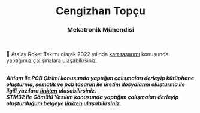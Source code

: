 <h1 align="center">Cengizhan Topçu</h1> 
<h3 align="center">Mekatronik Mühendisi</h3>

<br>

:electric_plug: Atalay Roket Takımı olarak 2022 yılında [kart tasarımı](https://github.com/atalayroket/atalay_karttasarimi) konusunda yaptığımız çalışmalara ulaşabilirsiniz.

##
***Altium ile PCB Çizimi konusunda yaptığım çalışmaları derleyip kütüphane oluşturma, şematik ve pcb tasarım ile üretim dosyalarını oluşturma ile ilgili yazılara [linkten](https://lnkd.in/d-QzRE9U) ulaşabilirsiniz.*** 
<br>***STM32 ile Gömülü Yazılım konusunda yaptığım çalışmaları derleyip oluşturduğum belgeye [linkten](https://github.com/cengizhantopcu53/stm32_ile_gomulu_yazilim/blob/main/stm32_ile_gomulu_yazilim.pdf) ulaşabilirsiniz.*** 
##
